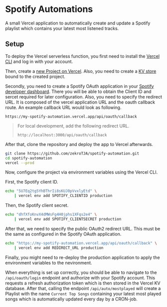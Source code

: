 # Spotify Automations

A small Vercel application to automatically create and update a Spotify playlist which contains your latest most listened tracks.

## Setup

To deploy the Vercel serverless function, you first need to install the [Vercel CLI](https://vercel.com/docs/cli) and log in with your account.

Then, create a [new Project on Vercel](https://vercel.com/new). Also, you need to create a [KV store](https://vercel.com/dashboard/stores) bound to the created project.

Secondly, you need to create a Spotify OAuth application in your [Spotify developer dashboard](https://developer.spotify.com/dashboard). There you will be able to obtain the Client ID and sercet required for later configuration. Also, you need to specify the redirect URL. It is composed of the vercel application URL and the oauth callback route. An example callback URL would look as following.
```
https://my-spotify-automation.vercel.app/api/oauth/callback
```

> For local development, add the following redirect URL.
> ```
> http://localhost:3000/api/oauth/callback
> ```

After that, clone the repository and deploy the app to Vercel afterwards.

```bash
git clone https://github.com/zekroTJA/spotify-automation.git
cd spotify-automation
vercel --prod
```

Now, configure the project via environment variables using the Vercel CLI.

First, the Spotify client ID.
```bash
echo "5U7Eq2tg5YhBThrIi8sKUJ0pVvxlyEtd" \
    | vercel env add SPOTIFY_CLIENTID production
```

Then, the Spotify client secret.
```bash
echo "dhfXfoKnvX4dMWsFg4H0jphs1XFqs2e4" \
    | vercel env add SPOTIFY_CLIENTSECRET production
```

After that, we need to specify the public OAuth2 redirect URL. This must be the same as configured in the Spotify OAuth application.
```bash
echo "https://my-spotify-automation.vercel.app/api/oauth/callback" \
    | vercel env add REDIRECT_URL production
```

Finally, you might need to re-deploy the production application to apply the environment variables to the nevironment.

When everything is set up correctly, you should be able to navigate to the `/api/oauth/login` endpoint and authorize with your Spotify account. This requests a refresh authorization token which is then stored in the Vercel KV database. After that, calling the endpoint `/api/auto/mostplayed` will create a Playlist with the name `Current Top Songs` containing your latest most played songs which is automatically updated every day by a CRON-job.